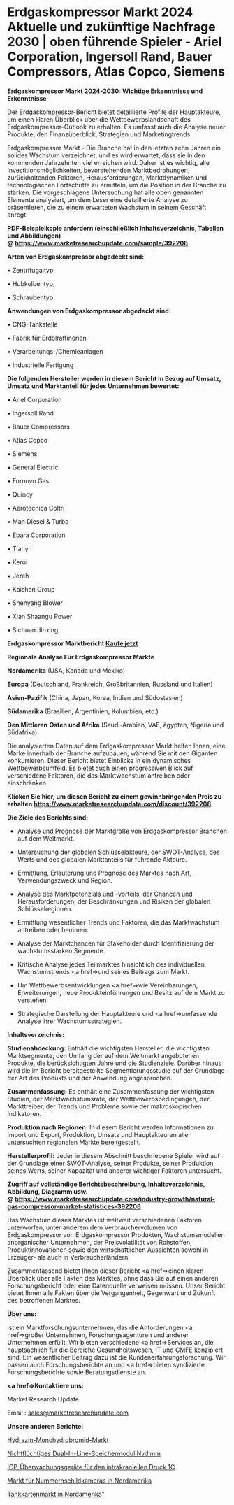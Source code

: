 # Erdgaskompressor Markt 2024 Aktuelle und zukünftige Nachfrage 2030 | oben führende Spieler - Ariel Corporation, Ingersoll Rand, Bauer Compressors, Atlas Copco, Siemens

<strong>Erdgaskompressor Markt 2024-2030: Wichtige Erkenntnisse und Erkenntnisse</strong>

Der Erdgaskompressor-Bericht bietet detaillierte Profile der Hauptakteure, um einen klaren Überblick über die Wettbewerbslandschaft des Erdgaskompressor-Outlook zu erhalten. Es umfasst auch die Analyse neuer Produkte, den Finanzüberblick, Strategien und Marketingtrends.

Erdgaskompressor Markt - Die Branche hat in den letzten zehn Jahren ein solides Wachstum verzeichnet, und es wird erwartet, dass sie in den kommenden Jahrzehnten viel erreichen wird. Daher ist es wichtig, alle Investitionsmöglichkeiten, bevorstehenden Marktbedrohungen, zurückhaltenden Faktoren, Herausforderungen, Marktdynamiken und technologischen Fortschritte zu ermitteln, um die Position in der Branche zu stärken. Die vorgeschlagene Untersuchung hat alle oben genannten Elemente analysiert, um dem Leser eine detaillierte Analyse zu präsentieren, die zu einem erwarteten Wachstum in seinem Geschäft anregt.

<strong><b>PDF-Beispielkopie anfordern (einschließlich Inhaltsverzeichnis, Tabellen und Abbildungen) @ </b></strong><strong><a href=https://www.marketresearchupdate.com/sample/392208><strong>https://www.marketresearchupdate.com/sample/392208</u></a></strong></strong>

<strong>Arten von Erdgaskompressor abgedeckt sind:</strong>

• Zentrifugaltyp,

• Hubkolbentyp,

• Schraubentyp

<strong>Anwendungen von Erdgaskompressor abgedeckt sind:</strong>

• CNG-Tankstelle

• Fabrik für Erdölraffinerien

• Verarbeitungs-/Chemieanlagen

• Industrielle Fertigung

<strong>Die folgenden Hersteller werden in diesem Bericht in Bezug auf Umsatz, Umsatz und Marktanteil für jedes Unternehmen bewertet:</strong>

• Ariel Corporation

• Ingersoll Rand

• Bauer Compressors

• Atlas Copco

• Siemens

• General Electric

• Fornovo Gas

• Quincy

• Aerotecnica Coltri

• Man Diesel & Turbo

• Ebara Corporation

• Tianyi

• Kerui

• Jereh

• Kaishan Group

• Shenyang Blower

• Xian Shaangu Power

• Sichuan Jinxing

<strong>Erdgaskompressor Marktbericht <a href=https://www.marketresearchupdate.com/buynow/392208>Kaufe jetzt</a></strong>

<strong>Regionale Analyse Für Erdgaskompressor Märkte</strong>

<strong>Nordamerika</strong> (USA, Kanada und Mexiko)

<strong>Europa</strong> (Deutschland, Frankreich, Großbritannien, Russland und Italien)

<strong>Asien-Pazifik</strong> (China, Japan, Korea, Indien und Südostasien)

<strong>Südamerika</strong> (Brasilien, Argentinien, Kolumbien, etc.)

<strong>Den Mittleren</strong> <strong>Osten und Afrika</strong> (Saudi-Arabien, VAE, ägypten, Nigeria und Südafrika)

Die analysierten Daten auf dem Erdgaskompressor Markt helfen Ihnen, eine Marke innerhalb der Branche aufzubauen, während Sie mit den Giganten konkurrieren. Dieser Bericht bietet Einblicke in ein dynamisches Wettbewerbsumfeld. Es bietet auch einen progressiven Blick auf verschiedene Faktoren, die das Marktwachstum antreiben oder einschränken.

<strong>Klicken Sie hier, um diesen Bericht zu einem gewinnbringenden Preis zu erhalten
</strong><strong><a href=https://www.marketresearchupdate.com/discount/392208>https://www.marketresearchupdate.com/discount/392208</b></u></strong></a>

<strong>Die Ziele des Berichts sind:</strong>

- Analyse und Prognose der Marktgröße von Erdgaskompressor Branchen auf dem Weltmarkt.

- Untersuchung der globalen Schlüsselakteure, der SWOT-Analyse, des Werts und des globalen Marktanteils für führende Akteure.

- Ermittlung, Erläuterung und Prognose des Marktes nach Art, Verwendungszweck und Region.

- Analyse des Marktpotenzials und -vorteils, der Chancen und Herausforderungen, der Beschränkungen und Risiken der globalen Schlüsselregionen.

- Ermittlung wesentlicher Trends und Faktoren, die das Marktwachstum antreiben oder hemmen.

- Analyse der Marktchancen für Stakeholder durch Identifizierung der wachstumsstarken Segmente.

- Kritische Analyse jedes Teilmarktes hinsichtlich des individuellen Wachstumstrends <a href=>und</a> seines Beitrags zum Markt.

- Um Wettbewerbsentwicklungen <a href=>wie</a> Vereinbarungen, Erweiterungen, neue Produkteinführungen und Besitz auf dem Markt zu verstehen.

- Strategische Darstellung der Hauptakteure und <a href=>umfas</a>sende Analyse ihrer Wachstumsstrategien.

<strong>Inhaltsverzeichnis:</strong>

<strong>Studienabdeckung:</strong> Enthält die wichtigsten Hersteller, die wichtigsten Marktsegmente, den Umfang der auf dem Weltmarkt angebotenen Produkte, die berücksichtigten Jahre und die Studienziele. Darüber hinaus wird die im Bericht bereitgestellte Segmentierungsstudie auf der Grundlage der Art des Produkts und der Anwendung angesprochen.

<strong>Zusammenfassung:</strong> Es enthält eine Zusammenfassung der wichtigsten Studien, der Marktwachstumsrate, der Wettbewerbsbedingungen, der Markttreiber, der Trends und Probleme sowie der makroskopischen Indikatoren.

<strong>Produktion nach Regionen:</strong> In diesem Bericht werden Informationen zu Import und Export, Produktion, Umsatz und Hauptakteuren aller untersuchten regionalen Märkte bereitgestellt.

<strong>Herstellerprofil:</strong> Jeder in diesem Abschnitt beschriebene Spieler wird auf der Grundlage einer SWOT-Analyse, seiner Produkte, seiner Produktion, seines Werts, seiner Kapazität und anderer wichtiger Faktoren untersucht.

<strong><b>Zugriff auf vollständige Berichtsbeschreibung, Inhaltsverzeichnis, Abbildung, Diagramm usw. @ </b></strong><strong><a href=https://www.marketresearchupdate.com/industry-growth/natural-gas-compressor-market-statistices-392208>https://www.marketresearchupdate.com/industry-growth/natural-gas-compressor-market-statistices-392208</a></strong>

Das Wachstum dieses Marktes ist weltweit verschiedenen Faktoren unterworfen, unter anderem dem Verbrauchervolumen von Erdgaskompressor von Erdgaskompressor Produkten, Wachstumsmodellen anorganischer Unternehmen, der Preisvolatilität von Rohstoffen, Produktinnovationen sowie den wirtschaftlichen Aussichten sowohl in Erzeuger- als auch in Verbraucherländern.

Zusammenfassend bietet Ihnen dieser Bericht <a href=>einen</a> klaren Überblick über alle Fakten des Marktes, ohne dass Sie auf einen anderen Forschungsbericht oder eine Datenquelle verweisen müssen. Unser Bericht bietet Ihnen alle Fakten über die Vergangenheit, Gegenwart und Zukunft des betroffenen Marktes.

<strong>Über uns:</strong>

 ist ein Marktforschungsunternehmen, das die Anforderungen <a href=>großer</a> Unternehmen, Forschungsagenturen und anderer Unternehmen erfüllt. Wir bieten verschiedene <a href=>Services</a> an, die hauptsächlich für die Bereiche Gesundheitswesen, IT und CMFE konzipiert sind. Ein wesentlicher Beitrag dazu ist die Kundenerfahrungsforschung. Wir passen auch Forschungsberichte an und <a href=>bieten</a> syndizierte Forschungsberichte sowie Beratungsdienste an.

<strong><a href=>Kontaktiere uns:</a></strong>

Market Research Update

Email : sales@marketresearchupdate.com

<strong>Unsere anderen Berichte:</strong>

<a href=https://www.linkedin.com/pulse/hydrazine-monohy-drobromide-market-growth-possibilities>Hydrazin-Monohydrobromid-Markt</a>

<a href=https://www.linkedin.com/pulse/non-volatile-dual-in-line-memory-module-nvdimm>Nichtflüchtiges Dual-In-Line-Speichermodul Nvdimm</a>

<a href=https://www.linkedin.com/pulse/intracranial-pressure-icp-monitoring-devices-1c>ICP-Überwachungsgeräte für den intrakraniellen Druck 1C</a>

<a href=https://www.linkedin.com/pulse/north-america-license-plate-cameras-market-analysis-outlooks>Markt für Nummernschildkameras in Nordamerika</a>

<a href=https://www.linkedin.com/pulse/north-america-fuel-card-market-2023-top-key-uuvdf/>Tankkartenmarkt in Nordamerika</a>"

